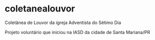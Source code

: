 # coletanealouvor
Coletânea de Louvor da igreja Adventista do Sétimo Dia

Projeto voluntário que iniciou na IASD da cidade de Santa Mariana/PR
